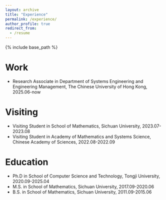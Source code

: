 ```yaml
---
layout: archive
title: "Experience"
permalink: /experience/
author_profile: true
redirect_from:
  - /resume
---
```


{% include base_path %}

Work
======
* Research Associate in Department of Systems Engineering and Engineering Management, The Chinese University of Hong Kong, 2025.06-now

Visiting
======
* Visiting Student in School of Mathematics, Sichuan University, 2023.07-2023.08
* Visiting Student in Academy of Mathematics and Systems Science, Chinese Academy of Sciences, 2022.08-2022.09

Education
======
* Ph.D in School of Computer Science and Technology, Tongji University, 2020.09-2025.04
* M.S. in School of Mathematics, Sichuan University, 2017.09-2020.06
* B.S. in School of Mathematics, Sichuan University, 2011.09-2015.06

